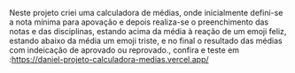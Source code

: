 Neste projeto criei uma calculadora de médias, onde inicialmente defini-se a nota mínima para apovação e depois realiza-se o preenchimento das notas e das disciplinas, estando acima da média à reação de um emoji
feliz, estando abaixo da média um emoji triste, e no final o resultado das médias com indeicação de aprovado ou reprovado., confira e teste em :https://daniel-projeto-calculadora-medias.vercel.app/

